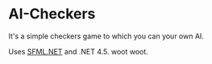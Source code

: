 AI-Checkers
===========

It's a simple checkers game to which you can your own AI.

Uses [SFML.NET](http://www.sfml-dev.org/download/sfml.net/) and .NET 4.5. woot woot.
